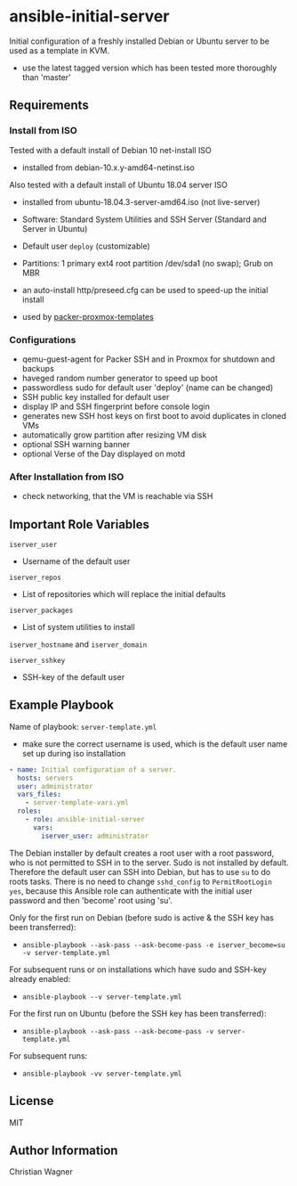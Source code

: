 ansible-initial-server
======================

Initial configuration of a freshly installed Debian or Ubuntu server to be used as a template in KVM.

- use the latest tagged version which has been tested more thoroughly than 'master'

Requirements
------------

### Install from ISO
Tested with a default install of Debian 10 net-install ISO
- installed from debian-10.x.y-amd64-netinst.iso

Also tested with a default install of Ubuntu 18.04 server ISO
- installed from ubuntu-18.04.3-server-amd64.iso (not live-server)

- Software: Standard System Utilities and SSH Server (Standard and Server in Ubuntu)
- Default user `deploy` (customizable)
- Partitions: 1 primary ext4 root partition /dev/sda1 (no swap); Grub on MBR
- an auto-install http/preseed.cfg can be used to speed-up the initial install
- used by [packer-proxmox-templates](https://github.com/chriswayg/packer-proxmox-templates)

### Configurations
- qemu-guest-agent for Packer SSH and in Proxmox for shutdown and backups
- haveged random number generator to speed up boot
- passwordless sudo for default user 'deploy' (name can be changed)
- SSH public key installed for default user
- display IP and SSH fingerprint before console login
- generates new SSH host keys on first boot to avoid duplicates in cloned VMs
- automatically grow partition after resizing VM disk
- optional SSH warning banner
- optional Verse of the Day displayed on motd

### After Installation from ISO
- check networking, that the VM is reachable via SSH

Important Role Variables
--------------
`iserver_user`
- Username of the default user

`iserver_repos`
- List of repositories which will replace the initial defaults

`iserver_packages`
- List of system utilities to install

`iserver_hostname` and `iserver_domain`

`iserver_sshkey`
- SSH-key of the default user

Example Playbook
----------------

Name of playbook: `server-template.yml`
- make sure the correct username is used, which is the default user name set up during iso installation

```yml
- name: Initial configuration of a server.
  hosts: servers
  user: administrator
  vars_files:
    - server-template-vars.yml
  roles:
    - role: ansible-initial-server
      vars:
        iserver_user: administrator
```

The Debian installer by default creates a root user with a root password, who is not permitted to SSH in to the server. Sudo is not installed by default. Therefore the default user can SSH into Debian, but has to use `su` to do roots tasks. There is no need to change `sshd_config` to `PermitRootLogin yes`, because this Ansible role can authenticate with the initial user password and then 'become' root using 'su'.

Only for the first run on Debian (before sudo is active & the SSH key has been transferred):

- `ansible-playbook --ask-pass --ask-become-pass -e iserver_become=su  -v server-template.yml`


For subsequent runs or on installations which have sudo and SSH-key already enabled:

- `ansible-playbook --v server-template.yml`


For the first run on Ubuntu (before the SSH key has been transferred):

- `ansible-playbook --ask-pass --ask-become-pass -v server-template.yml`

For subsequent runs:

- `ansible-playbook -vv server-template.yml`


License
-------

MIT

Author Information
------------------

Christian Wagner

